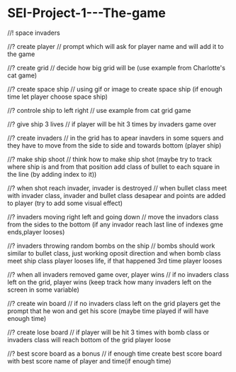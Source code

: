 # SEI-Project-1---The-game

//! space invaders

//? create player
// prompt which will ask for player name and will add it to the game

//? create grid
// decide how big grid will be (use example from Charlotte's cat game)

//? create space ship
// using gif or image to create space ship (if enough time let player choose space ship)

//? controle ship to left right
// use example from cat grid game

//? give ship 3 lives
// if player will be hit 3 times by invaders game over

//? create invaders
// in the grid has to apear inavders in some squers and they have to move from the side to side and towards bottom (player ship)

//? make ship shoot
// think how to make ship shot (maybe try to track where ship is and from that position add class of bullet to each square in the line (by adding index to it))

//? when shot reach invader, invader is destroyed
// when bullet class meet with invader class, invader and bullet class desapear and points are added to player (try to add some visual effect)

//? invaders moving right left and going down
// move the invadors class from the sides to the bottom (if any invador reach last line of indexes gme ends,player looses)

//? invaders throwing random bombs on the ship
// bombs should work similar to bullet class, just working oposit direction and when bomb class meet ship class player looses life, if that happened 3rd time player looses

//? when all invaders removed game over, player wins
// if no invaders class left on the grid, player wins (keep track how many invaders left on the screen in some variable)

//? create win board 
// if no invaders class left on the grid players get the prompt that he won and get his score (maybe time played if will have enough time)

//? create lose board
// if player will be hit 3 times with bomb class or invaders class will reach bottom of the grid player loose

//? best score board as a bonus
// if enough time create best score board with best score name of player and time(if enough time)
